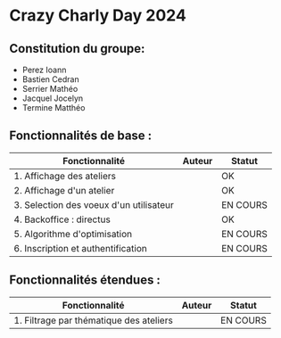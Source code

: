 # Crazy Charly Day 2024

## Constitution du groupe:
- Perez Ioann
- Bastien Cedran
- Serrier Mathéo
- Jacquel Jocelyn
- Termine Matthéo


## Fonctionnalités de base :
| Fonctionnalité                          | Auteur   | Statut   |
|-----------------------------------------|----------|----------|
| 1. Affichage des ateliers               |          | OK       |
| 2. Affichage d'un atelier               |          | OK       |
| 3. Selection des voeux d'un utilisateur |          | EN COURS |
| 4. Backoffice : directus                |          | OK       |
| 5. Algorithme d'optimisation            |          | EN COURS |
| 6. Inscription et authentification      |          | EN COURS |

## Fonctionnalités étendues :
| Fonctionnalité                            | Auteur | Statut   |
|-------------------------------------------|--------|----------|
| 1. Filtrage par thématique des ateliers   |        | EN COURS |
